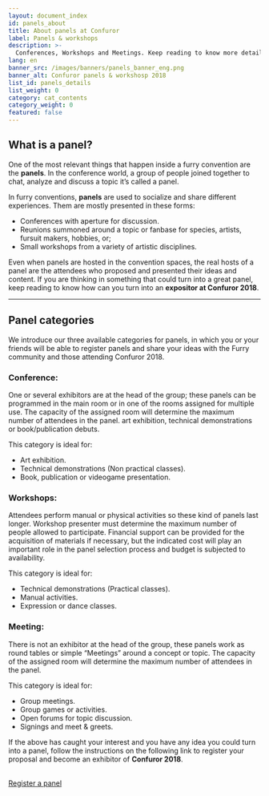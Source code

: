 ```yaml
---
layout: document_index
id: panels_about
title: About panels at Confuror
label: Panels & workshops
description: >-
  Conferences, Workshops and Meetings. Keep reading to know more details about panels available at Confuror and how to participate.
lang: en
banner_src: /images/banners/panels_banner_eng.png
banner_alt: Confuror panels & workshosp 2018
list_id: panels_details
list_weight: 0
category: cat_contents
category_weight: 0
featured: false
---
```


## What is a panel?

One of the most relevant things that happen inside a furry convention are the **panels**. In the conference world, a group of people joined together to chat, analyze and discuss a topic it’s called a panel.

In furry conventions, **panels** are used to socialize and share different experiences. Them are mostly presented in these forms:

- Conferences with aperture for discussion.
- Reunions summoned around a topic or fanbase for species, artists, fursuit makers, hobbies, or;
- Small workshops from a variety of artistic disciplines.

Even when panels are hosted in the convention spaces, the real hosts of a panel are the attendees who proposed and presented their ideas and content. If you are thinking in something that could turn into a great panel, keep reading to know how can you turn into an **expositor at Confuror 2018**.

---

## Panel categories

We introduce our three available categories for panels, in which you or your friends will be able to register panels and share your ideas with the Furry community and those attending Confuror 2018.

### Conference:
One or several exhibitors are at the head of the group; these panels can be programmed in the main room or in one of the rooms assigned for multiple use. The capacity of the assigned room will determine the maximum number of attendees in the panel. art exhibition, technical demonstrations or book/publication debuts.

This category is ideal for:
- Art exhibition.
- Technical demonstrations (Non practical classes).
- Book, publication or videogame presentation.

### Workshops:
Attendees perform manual or physical activities so these kind of panels last longer. Workshop presenter must determine the maximum number of people allowed to participate. Financial support can be provided for the acquisition of materials if necessary, but the indicated cost will play an important role in the panel selection process and budget is subjected to availability.

This category is ideal for:
- Technical demonstrations (Practical classes).
- Manual activities.
- Expression or dance classes.

### Meeting:
There is not an exhibitor at the head of the group, these panels work as round tables or simple “Meetings” around a concept or topic. The capacity of the assigned room will determine the maximum number of attendees in the panel.

This category is ideal for:
- Group meetings.
- Group games or activities.
- Open forums for topic discussion.
- Signings and meet & greets.

If the above has caught your interest and you have any idea you could turn into a panel, follow the instructions on the following link to register your proposal and become an exhibitor of **Confuror 2018**.

<br>
<div class="registration__form-button-container">
  <a href="/en/panels/register" class="registration__form-button">Register a panel</a>
</div>
